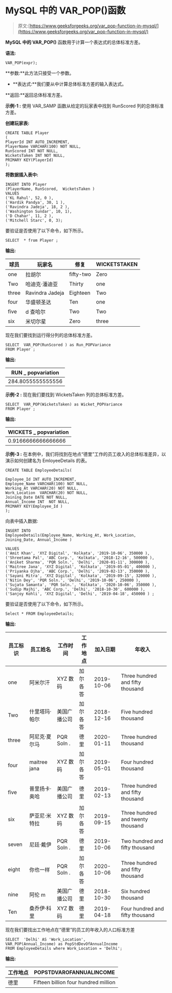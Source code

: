 # MySQL 中的 VAR_POP()函数

> 原文:[https://www.geeksforgeeks.org/var_pop-function-in-mysql/](https://www.geeksforgeeks.org/var_pop-function-in-mysql/)

**MySQL 中的 VAR_POP()** 函数用于计算一个表达式的总体标准方差。

**语法:**

```
VAR_POP(expr);
```

**参数:**此方法只接受一个参数。

*   **表达式:**我们要从中计算总体标准方差的输入表达式。

**返回:**返回总体标准方差。

**示例-1 :**
使用 VAR_SAMP 函数从给定的玩家表中找到 RunScored 列的总体标准方差。

**创建玩家表:**

```
CREATE TABLE Player  
(
PlayerId INT AUTO_INCREMENT,  
PlayerName VARCHAR(100) NOT NULL,
RunScored INT NOT NULL,
WicketsTaken INT NOT NULL,
PRIMARY KEY(PlayerId)
);
```

**将数据插入表中:**

```
INSERT INTO Player  
(PlayerName, RunScored,  WicketsTaken )
VALUES
('KL Rahul', 52, 0 ),
('Hardik Pandya', 30, 1 ),
('Ravindra Jadeja', 18, 2 ),
('Washington Sundar', 10, 1),
('D Chahar', 11, 2 ),  
('Mitchell Starc', 0, 3);
```

要验证是否使用了以下命令，如下所示。

```
SELECT  * from Player ;
```

**输出:**

| 球员 | 玩家名 | 修复 | WICKETSTAKEN |
| --- | --- | --- | --- |
| one | 拉胡尔 | fifty-two | Zero |
| Two | 哈迪克·潘迪亚 | Thirty | one |
| three | Ravindra Jadeja | Eighteen | Two |
| four | 华盛顿圣达 | Ten | one |
| five | d 查哈尔 | Two | Two |
| six | 米切尔星 | Zero | three |

现在我们要找到运行得分列的总体标准方差。

```
SELECT  VAR_POP(RunScored ) as Run_POPVariance  
FROM Player ;
```

**输出:**

| RUN _ popvariation |
| --- |
| 284.8055555555556 |

**示例-2 :**
现在我们要找到 WicketsTaken 列的总体标准方差。

```
SELECT  VAR_POP(WicketsTaken) as Wicket_POPVariance  
FROM Player ;
```

**输出:**

| WICKETS _ popvariation |
| --- |
| 0.9166666666666666 |

**示例-3 :**
在本例中，我们将找到在地点“德里”工作的员工收入的总体标准差异，以演示如何创建名为 EmloyeeDetails 的表。

```
CREATE TABLE EmployeeDetails(

Employee_Id INT AUTO_INCREMENT,  
Employee_Name VARCHAR(100) NOT NULL,
Working_At VARCHAR(20) NOT NULL,
Work_Location  VARCHAR(20) NOT NULL,
Joining_Date DATE NOT NULL,
Annual_Income INT  NOT NULL,
PRIMARY KEY(Employee_Id )
);
```

向表中插入数据:

```
INSERT INTO  
EmployeeDetails(Employee_Name, Working_At, Work_Location, Joining_Date, Annual_Income )

VALUES
('Amit Khan', 'XYZ Digital', 'Kolkata', '2019-10-06', 350000 ),
('Shreetama Pal', 'ABC Corp.', 'Kolkata', '2018-12-16', 500000 ),
('Aniket Sharma', 'PQR Soln.', 'Delhi', '2020-01-11', 300000 ),
('Maitree Jana', 'XYZ Digital', 'Kolkata', '2019-05-01', 400000 ),
('Priyanka Ojha', 'ABC Corp.', 'Delhi', '2019-02-13', 350000 ),
('Sayani Mitra', 'XYZ Digital', 'Kolkata', '2019-09-15', 320000 ),
('Nitin Dey', 'PQR Soln.', 'Delhi', '2019-10-06', 250000 ),
('Sujata Samanta', 'PQR Soln.', 'Kolkata', '2020-10-06', 350000 ),
('Sudip Majhi', 'ABC Corp.', 'Delhi', '2018-10-30', 600000 ),
('Sanjoy Kohli', 'XYZ Digital', 'Delhi', '2019-04-18', 450000 ) ;

```

要验证是否使用了以下命令，如下所示。

```
Select * FROM EmployeeDetails;
```

**输出:**

| 员工标识 | 员工姓名 | 工作时间 | 工作地点 | 加入日期 | 年收入 |
| --- | --- | --- | --- | --- | --- |
| one | 阿米尔汗 | XYZ 数码 | 加尔各答 | 2019-10-06 | Three hundred and fifty thousand |
| Two | 什里塔玛·帕尔 | 美国广播公司 | 加尔各答 | 2018-12-16 | Five hundred thousand |
| three | 阿尼克·夏尔马 | PQR Soln . | 德里 | 2020-01-11 | Three hundred thousand |
| four | maitree jana | XYZ 数码 | 加尔各答 | 2019-05-01 | Four hundred thousand |
| five | 普里扬卡·奥哈 | 美国广播公司 | 德里 | 2019-02-13 | Three hundred and fifty thousand |
| six | 萨亚尼·米特拉 | XYZ 数码 | 加尔各答 | 2019-09-15 | Three hundred and twenty thousand |
| seven | 尼廷·戴伊 | PQR Soln . | 德里 | 2019-10-06 | Two hundred and fifty thousand |
| eight | 你也一样 | PQR Soln . | 加尔各答 | 2020-10-06 | Three hundred and fifty thousand |
| nine | 阿伦 m | 美国广播公司 | 德里 | 2018-10-30 | Six hundred thousand |
| Ten | 桑乔伊·科里 | XYZ 数码 | 德里 | 2019-04-18 | Four hundred and fifty thousand |

现在我们要找出工作地点在“德里”的员工的年收入的人口标准方差

```
SELECT  'Delhi' AS 'Work_Location',
VAR_POP(Annual_Income) as PopStdDevOfAnnualIncome  
FROM EmployeeDetails where Work_Location = 'Delhi';

```

**输出:**

| 工作地点 | POPSTDVAROFANNUALINCOME |
| --- | --- |
| 德里 | Fifteen billion four hundred million |